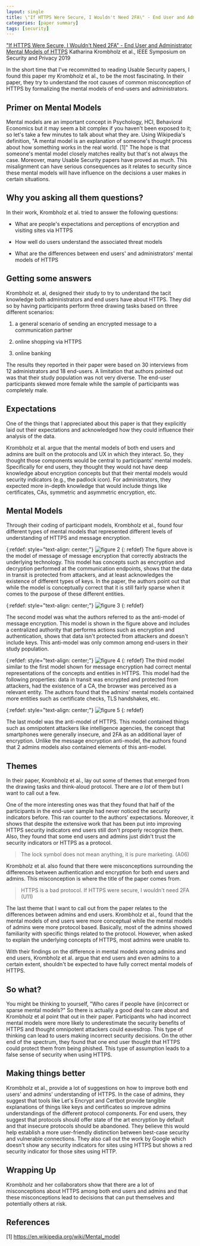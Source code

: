 ```yaml
---
layout: single
title: \"If HTTPS Were Secure, I Wouldn't Need 2FA\" - End User and Administrator Mental Models of HTTPS
categories: [paper summary]
tags: [security]
---
```


["If HTTPS Were Secure, I Wouldn't Need 2FA" - End User and Administrator Mental Models of HTTPS](https://publications.cispa.saarland/2788/) Katharina Krombholz et al., IEEE Symposium on Security and Privacy 2019

In the short time that I've recommitted to reading Usable Security papers, I found this paper my Krombholz et al., to be the most fascinating. In their paper, they try to understand the root causes of common misconception of HTTPS by formalizing the mental models of end-users and administrators. 

## Primer on Mental Models
Mental models are an important concept in Psychology, HCI, Behavioral Economics but it may seem a bit complex if you haven't been exposed to it; so let's take a few minutes to talk about what they are. Using Wikipedia's definition, "A mental model is an explanation of someone's thought process about how something works in the real world. [1]" The hope is that someone's mental model closely matches reality but that's not always the case. Moreover, many Usable Security papers have proved as much. This misalignment can have serious consequences as it relates to security since these mental models will have influence on the decisions a user makes in certain situations. 

## Why you asking all them questions?
In their work, Krombholz et al. tried to answer the following questions:

- What are people's expectations and perceptions of encryption and visiting sites via HTTPS

- How well do users understand the associated threat models

- What are the differences between end users' and administrators' mental models of HTTPS

## Getting some answers
Krombholz et. al, designed their study to try to understand the tacit knowledge both administrators and end users have about HTTPS. They did so by having participants perform three drawing tasks based on three different scenarios: 

1) a general scenario of sending an encrypted message to a communication partner

2) online shopping via HTTPS

3) online banking

The results they reported in their paper were based on 30 interviews from 12 administrators and 18 end-users. A limitation that authors pointed out was that their study population was not very diverse. The end-user participants skewed more female while the sample of participants was completely male. 

## Expectations

One of the things that I appreciated about this paper is that they explicitly laid out their expectations and acknowledged how they could influence their analysis of the data. 

Krombholz et al. argue that the mental models of both end users and admins are built on the protocols and UX in which they interact. So, they thought those components would be central to participants' mental models. Specifically for end users, they thought they would not have deep knowledge about encryption concepts but that their mental models would security indicators (e.g., the padlock icon). For administrators, they expected more in-depth knowledge that would include things like certificates, CAs, symmetric and asymmetric encryption, etc.

## Mental Models

Through their coding of participant models, Krombholz et al., found four different types of mental models that represented different levels of understanding of HTTPS and message encryption.

{:refdef: style="text-align: center;"}
![figure 2](/assets/images/if-https-were-secure/figure2.png)
{: refdef}
The figure above is the model of message of message encryption that correctly abstracts the underlying technology. This model has concepts such as encryption and decryption performed at the communication endpoints, shows that the data in transit is protected from attackers, and at least acknowledges the existence of different types of keys. In the paper, the authors point out that while the model is conceptually correct that it is still fairly sparse when it comes to the purpose of these different entities.

{:refdef: style="text-align: center;"}
![figure 3](/assets/images/if-https-were-secure/figure3.png)
{: refdef}

The second model was what the authors referred to as the anti-model of message encryption. This model is shown in the figure above and includes a centralized authority that performs actions such as encryption and authentication, shows that data isn't protected from attackers and doesn't include keys. This anti-model was only common among end-users in their study population.

{:refdef: style="text-align: center;"}
![figure 4](/assets/images/if-https-were-secure/figure4.png)
{: refdef}
The third model similar to the first model shown for message encryption had correct mental representations of the concepts and entities in HTTPS. This model had the following properties: data in transit was encrypted and protected from attackers, had the existence of a CA, the browser was perceived as a relevant entity. The authors found that the admins' mental models contained more entities such as certificate checks, TLS handshakes, etc. 


{:refdef: style="text-align: center;"}
![figure 5](/assets/images/if-https-were-secure/figure5.png)
{: refdef}

The last model was the anti-model of HTTPS. This model contained things such as omnipotent attackers like intelligence agencies, the concept that smartphones were generally insecure, and 2FA as an additional layer of encryption. Unlike the message encryption anti-model, the authors found that 2 admins models also contained elements of this anti-model.


## Themes
In their paper, Krombholz et al., lay out some of themes that emerged from the drawing tasks and think-aloud protocol. There are _a lot_ of them but I want to call out a few. 

One of the more interesting ones was that they found that half of the participants in the end-user sample had never noticed the security indicators before. This ran counter to the authors' expectations. Moreover, it shows that despite the extensive work that has been put into improving HTTPS security indicators end users still don't properly recognize them. Also, they found that some end users and admins just didn't trust the security indicators or HTTPS as a protocol.
> The lock symbol does not mean anything, it is pure marketing. (A06)

Krombholz et al. also found that there were misconceptions surrounding the differences between authentication and encryption for both end users and admins. This misconception is where the title of the paper comes from. 

>HTTPS is a bad protocol. If HTTPS were secure, I wouldn't need 2FA (U11)

The last theme that I want to call out from the paper relates to the differences between admins and end users. Krombholz et al., found that the mental models of end users were more conceptual while the mental models of admins were more protocol based. Basically, most of the admins showed familiarity with specific things related to the protocol. However, when asked to explain the underlying concepts of HTTPS, most admins were unable to.

With their findings on the difference in mental models among admins and end users, Krombholz et al. argue that end users and even admins to a certain extent, shouldn't be expected to have fully correct mental models of HTTPS.

## So what?
You might be thinking to yourself, "Who cares if people have (in)correct or sparse mental models?" So there is actually a good deal to care about and Krombholz et al point that out in their paper. Participants who had incorrect mental models were more likely to underestimate the security benefits of HTTPS and thought omnipotent attackers could eavesdrop. This type of thinking can lead to users making incorrect security decisions. On the other end of the spectrum, they found that one end user thought that HTTPS could protect them from being phished. This type of assumption leads to a false sense of security when using HTTPS.

## Making things better
Krombholz et al., provide a lot of suggestions on how to improve both end users' and admins' understanding of HTTPS. In the case of admins, they suggest that tools like Let's Encrypt and Certbot provide tangible explanations of things like keys and certificates so improve admins understandings of the different protocol components. For end users, they suggest that protocols should offer state of the art encryption by default and that insecure protocols should be abandoned. They believe this would help establish a more user-friendly distinction between best-case security and vulnerable connections. They also call out the work by Google which doesn't show any security indicators for sites using HTTPS but shows a red security indicator for those sites using HTTP.

## Wrapping Up
Krombholz and her collaborators show that there are a lot of misconceptions about HTTPS among both end users and admins and that these misconceptions lead to decisions that can put themselves and potentially others at risk.

## References
[1] https://en.wikipedia.org/wiki/Mental_model

